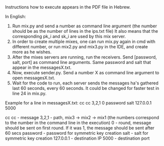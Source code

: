 Instructions how to execute appears in the PDF file in Hebrew.

In English:
 1. Run mix.py and send a number as command line argument (the number should be as the number of lines in the ips.txt file)
    It also means that the corresponding pk_i and sk_i are used by this mix server.
 2. In order to create multiple mixes, one can run mix.py again in cmd with different number, or run mix2.py and mix3.py in the IDE, and create more as he wishes.
 3. After the mixes servers are running, run the receivers. Send [password, salt, port] as command line arguments. Same password and salt that appear in the messagesX.txt.
 4. Now, execute sender.py. Send a number X as command line argument to open messagesX.txt.
 5. Wait for the code to run, each server sends the messages ha's gathered last 60 seconds, every 60 seconds. It could be changed for faster test in line 24 in mix.py.

Example for a line in messagesX.txt:
  cc cc 3,2,1 0 password salt 127.0.0.1 5000
  
  cc cc - message
  3,2,1 - path, mix3 -> mix2 -> mix1 (the numbers correspond to the number in the command line in the execution)
  0 - round, message should be sent on first round. If it was 1, the message should be sent after 60 secs
  password - password for symmetric key creation
  salt - salt for symmetric key creation
  127.0.0.1 - destination IP
  5000 - destination port
